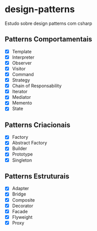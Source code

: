 # design-patterns
Estudo sobre design patterns com csharp

## Patterns Comportamentais
- [x] Template
- [x] Interpreter
- [x] Observer
- [x] Visitor
- [x] Command
- [x] Strategy
- [x] Chain of Responsability
- [x] Iterator
- [x] Mediator
- [x] Memento
- [x] State

## Patterns Criacionais
- [x] Factory
- [x] Abstract Factory
- [x] Builder
- [x] Prototype
- [x] Singleton

## Patterns Estruturais
- [x] Adapter
- [x] Bridge
- [x] Composite
- [x] Decorator
- [x] Facade
- [x] Flyweight
- [x] Proxy
